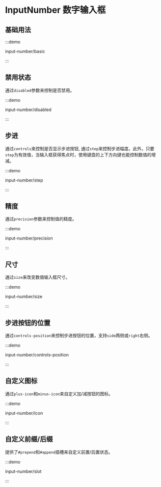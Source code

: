 # InputNumber 数字输入框

## 基础用法

:::demo

input-number/basic

:::

## 禁用状态

通过`disabled`参数来控制是否禁用。

:::demo

input-number/disabled

:::

## 步进

通过`controls`来控制是否显示步进按钮, 通过`step`来控制步进幅度。此外，只要`step`为有效值，当输入框获得焦点时，使用键盘的上下方向键也能控制数值的增减。

:::demo

input-number/step

:::

## 精度

通过`precision`参数来控制值的精度。

:::demo

input-number/precision

:::

## 尺寸

通过`size`来改变数值输入框尺寸。

:::demo

input-number/size

:::

## 步进按钮的位置

通过`controls-position`来控制步进按钮的位置，支持`side`两侧或`right`右侧。

:::demo

input-number/controls-position

:::

## 自定义图标

通过`plus-icon`和`minus-icon`来自定义加/减按钮的图标。

:::demo

input-number/icon

:::

## 自定义前缀/后缀

提供了`#prepend`和`#append`插槽来自定义前置/后置状态。

:::demo

input-number/slot

:::
